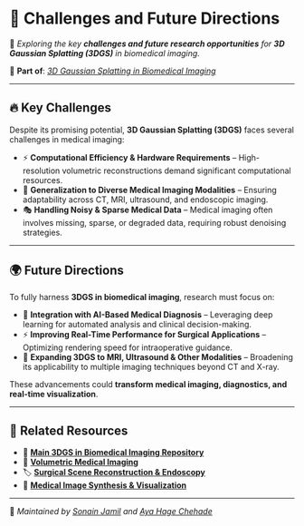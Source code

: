 # 🚀 Challenges and Future Directions  

📌 _Exploring the key **challenges and future research opportunities** for **3D Gaussian Splatting (3DGS)** in biomedical imaging._  

🔗 **Part of**: [_3D Gaussian Splatting in Biomedical Imaging_](../README.md)  

---

## 🔥 Key Challenges  
Despite its promising potential, **3D Gaussian Splatting (3DGS)** faces several challenges in medical imaging:  

- ⚡ **Computational Efficiency & Hardware Requirements** – High-resolution volumetric reconstructions demand significant computational resources.  
- 🔬 **Generalization to Diverse Medical Imaging Modalities** – Ensuring adaptability across CT, MRI, ultrasound, and endoscopic imaging.  
- 🎭 **Handling Noisy & Sparse Medical Data** – Medical imaging often involves missing, sparse, or degraded data, requiring robust denoising strategies.  

---

## 🌍 Future Directions  
To fully harness **3DGS in biomedical imaging**, research must focus on:  

- 🧠 **Integration with AI-Based Medical Diagnosis** – Leveraging deep learning for automated analysis and clinical decision-making.  
- ⚡ **Improving Real-Time Performance for Surgical Applications** – Optimizing rendering speed for intraoperative guidance.  
- 🏥 **Expanding 3DGS to MRI, Ultrasound & Other Modalities** – Broadening its applicability to multiple imaging techniques beyond CT and X-ray.  

These advancements could **transform medical imaging, diagnostics, and real-time visualization**.  

---

## 🔗 Related Resources  
- 🔬 **[Main 3DGS in Biomedical Imaging Repository](https://github.com/sonainjameel/Guassian-Splatting-in-Biomedical/README.md)**  
- 📄 **[Volumetric Medical Imaging](volumetric_imaging.md)**  
- 🏷️ **[Surgical Scene Reconstruction & Endoscopy](surgical_reconstruction.md)**  
- 🎨 **[Medical Image Synthesis & Visualization](image_synthesis.md)**  

---

📌 _Maintained by [Sonain Jamil](https://github.com/sonainjameel) and [Aya Hage Chehade](https://github.com/AyaHageChehade)_  
